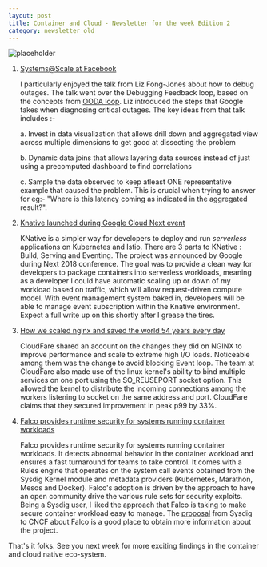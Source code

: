 ```yaml
---
layout: post
title: Container and Cloud - Newsletter for the week Edition 2
category: newsletter_old
---
```


![placeholder](https://vivekjuneja.files.wordpress.com/2016/04/shipping-containers.jpg?w=660 "shipping containers")

1. [Systems@Scale at Facebook](https://code.fb.com/core-data/systems-scale-2018-recap/)

	I particularly enjoyed the talk from Liz Fong-Jones about how to debug outages. The talk went over the Debugging Feedback loop, based on the concepts from <a href="https://en.wikipedia.org/wiki/OODA_loop">OODA loop</a>. Liz introduced the steps that Google takes when diagnosing critical outages. The key ideas from that talk includes :- 
		
	a. Invest in data visualization that allows drill down and aggregated view across multiple dimensions to get good at dissecting the problem 

	b. Dynamic data joins that allows layering data sources instead of just using a precomputed dashboard to find correlations 

	c. Sample the data observed to keep atleast ONE representative example that caused the problem. This is crucial when trying to answer for eg:- "Where is this latency coming as indicated in the aggregated result?".	


2. [Knative launched during Google Cloud Next event](https://cloud.google.com/knative/)

	KNative is a simpler way for developers to deploy and run *serverless* applications on Kubernetes and Istio. There are 3 parts to KNative : Build, Serving and Eventing. The project was announced by Google during Next 2018 conference. The goal was to provide a clean way for developers to package containers into serverless workloads, meaning as a developer I could have automatic scaling up or down of my workload based on traffic, which will allow request-driven compute model. With event management system baked in, developers will be able to manage event subscription within the Knative environment. Expect a full write up on this shortly after I grease the tires. 

3. [How we scaled nginx and saved the world 54 years every day](https://blog.cloudflare.com/how-we-scaled-nginx-and-saved-the-world-54-years-every-day/)

    CloudFare shared an account on the changes they did on NGINX to improve performance and scale to extreme high I/O loads. Noticeable among them was the change to avoid blocking Event loop. The team at CloudFare also made use of the linux kernel's ability to bind multiple services on one port using the SO_REUSEPORT socket option. This allowed the kernel to distribute the incoming connections among the workers listening to socket on the same address and port. CloudFare claims that they secured  improvement in peak p99 by 33%. 
    
4. [Falco provides runtime security for systems running container workloads](https://sysdig.com/opensource/falco/)

    Falco provides runtime security for systems running container workloads. It detects abnormal behavior in the container workload and ensures a fast turnaround for teams to take control. It comes with a Rules engine that operates on the system call events obtained from the Sysdig Kernel module and metadata providers (Kubernetes, Marathon, Mesos and Docker). Falco's adoption is driven by the approach to have an open community drive the various rule sets for security exploits. Being a Sysdig user, I liked the approach that Falco is taking to make secure container workload easy to manage. The [proposal](https://docs.google.com/document/d/1uf20azEZ_CciqzdG60rtqjrqzrUVlyVOwevPrxhfpoA/edit#) from Sysdig to CNCF about Falco is a good place to obtain more information about the project.
    
    
That's it folks. See you next week for more exciting findings in the container and cloud native eco-system. 
